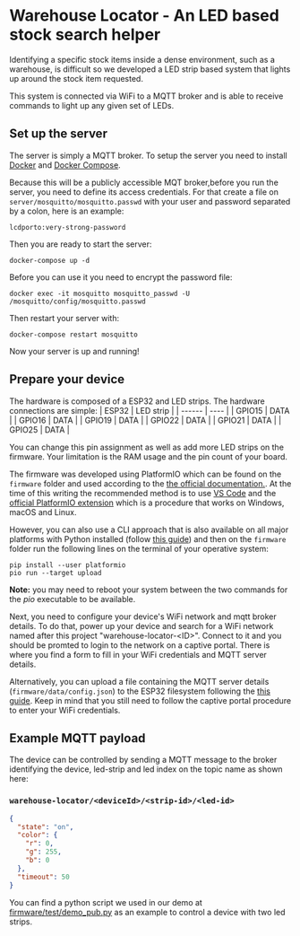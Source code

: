 # Warehouse Locator - An LED based stock search helper
Identifying a specific stock items inside a dense environment, such as a warehouse, is difficult so we developed a LED strip based system that lights up around the stock item requested.

This system is connected via WiFi to a MQTT broker and is able to receive commands to light up any given set of LEDs.

## Set up the server
The server is simply a MQTT broker. To setup the server you need to install [Docker](https://docs.docker.com/get-docker/) and [Docker Compose](https://docs.docker.com/compose/install/).

Because this will be a publicly accessible MQT broker,before you run the server, you need to define its access credentials. For that create a file on ```server/mosquitto/mosquitto.passwd``` with your user and password separated by a colon, here is an example:
```
lcdporto:very-strong-password
```
Then you are ready to start the server:

```
docker-compose up -d
```
Before you can use it you need to encrypt the password file:
```
docker exec -it mosquitto mosquitto_passwd -U /mosquitto/config/mosquitto.passwd
```
Then restart your server with:
```
docker-compose restart mosquitto
```
Now your server is up and running!

## Prepare your device

The hardware is composed of a ESP32 and LED strips. The hardware connections are simple:
| ESP32  | LED strip |
| ------ | ---- |
| GPIO15 | DATA |
| GPIO16 | DATA |
| GPIO19 | DATA |
| GPIO22 | DATA |
| GPIO21 | DATA |
| GPIO25 | DATA |

You can change this pin assignment as well as add more LED strips on the firmware. Your limitation is the RAM usage and the pin count of your board.

The firmware was developed using PlatformIO which can be found on the ```firmware``` folder and used according to the [the official documentation.](https://platformio.org/platformio-ide). At the time of this writing the recommended method is to use [VS Code](https://code.visualstudio.com/) and the [official PlatformIO extension](https://marketplace.visualstudio.com/items?itemName=platformio.platformio-ide) which is a procedure that works on Windows, macOS and Linux.

However, you can also use a CLI approach that is also available on all major platforms with Python installed (follow [this guide](https://wiki.python.org/moin/BeginnersGuide/Download)) and then on the ```firmware``` folder run the following lines on the terminal of your operative system:

```
pip install --user platformio
pio run --target upload
```

**Note:** you may need to reboot your system between the two commands for the *pio* executable to be available.

Next, you need to configure your device's WiFi network and mqtt broker details. To do that, power up your device and search for a WiFi network named after this project "warehouse-locator-\<ID\>". Connect to it and you should be promted to login to the network on a captive portal. There is where you find a form to fill in your WiFi credentials and MQTT server details.

Alternatively, you can upload a file containing the MQTT server details (```firmware/data/config.json```) to the ESP32 filesystem following the [this guide](https://randomnerdtutorials.com/esp32-vs-code-platformio-spiffs/). Keep in mind that you still need to follow the captive portal procedure to enter your WiFi credentials.

## Example MQTT payload

The device can be controlled by sending a MQTT message to the broker identifying the device, led-strip and led index on the topic name as shown here:

### `warehouse-locator/<deviceId>/<strip-id>/<led-id>`

```json
{
  "state": "on",
  "color": {
    "r": 0,
    "g": 255,
    "b": 0
  },
  "timeout": 50
}
```
You can find a python script we used in our demo at [firmware/test/demo_pub.py](./firmware/test/demo_pub.py) as an example to control a device with two led strips. 